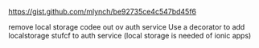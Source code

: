 https://gist.github.com/mlynch/be92735ce4c547bd45f6

remove local storage codee out ov auth service
Use a decorator to add localstorage stufcf to auth service (local storage is needed of ionic apps)